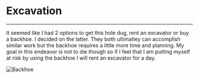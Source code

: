 # Excavation
----

It seemed like I had 2 options to get this hole dug, rent an excavator or buy a backhoe. I decided on the latter. They both ultimatley can accomplish similar work but the backhoe requires a little more time and planning. My goal in this endeavor is not to die though so if I feel that I am putting myself at risk by using the backhoe I will rent an excavator for a day.  

![Backhoe](../images/backhoe.png)

